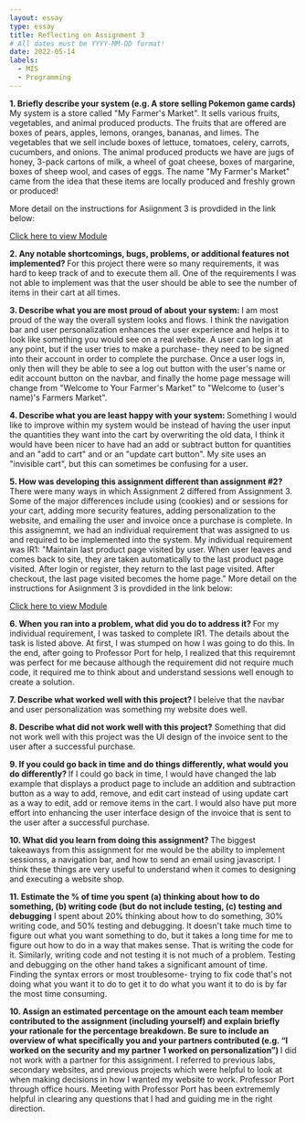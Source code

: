 ```yaml
---
layout: essay
type: essay
title: Reflecting on Assignment 3
# All dates must be YYYY-MM-DD format!
date: 2022-05-14
labels:
  - MIS
  - Programming
---
```


<b>1.	Briefly describe your system (e.g. A store selling Pokemon game cards) </b>
My system is a store called "My Farmer's Market". It sells various fruits, vegetables, and animal produced products. The fruits that are offered are boxes of pears, apples, lemons, oranges, bananas, and limes. The vegetables that we sell include boxes of lettuce, tomatoes, celery, carrots, cucumbers, and onions. The animal produced products we have are jugs of honey, 3-pack cartons of milk, a wheel of goat cheese, boxes of margarine, boxes of sheep wool, and cases of eggs. The name "My Farmer's Market" came from the idea that these items are locally produced and freshly grown or produced!

More detail on the instructions for Asiignment 3 is provdided in the link below:
<br>

[Click here to view Module](https://dport96.github.io/ITM352/morea/180.Assignment3/experience-Assignment3.html)
<br>
  
<b>2.	Any notable shortcomings, bugs, problems, or additional features not implemented? </b>
For this project there were so many requirements, it was hard to keep track of and to execute them all. One of the requirements I was not able to implement was that the user should be able to see the number of items in their cart at all times.
<br>

<b>3.	Describe what you are most proud of about your system: </b>
I am most proud of the way the overall system looks and flows. I think the navigation bar and user personalization enhances the user experience and helps it to look like something you would see on a real website. A user can log in at any point, but if the user tries to make a purchase- they need to be signed into their account in order to complete the purchase. Once a user logs in, only then will they be able to see a log out button with the user's name or edit account button on the navbar, and finally the home page message will change from "Welcome to Your Farmer's Market" to "Welcome to (user's name)'s Farmers Market". 
<br>

<b>4.	Describe what you are least happy with your system: </b>
Something I would like to improve within my system would be instead of having the user input the quantities they want into the cart by overwriting the old data, I think it would have been nicer to have had an add or subtract button for quantities and an "add to cart" and or an "update cart button". My site uses an "invisible cart", but this can sometimes be confusing for a user.
<br>

<b>5. How was developing this assignment different than assignment #2? </b>
There were many ways in which Assignment 2 differed from Assignment 3. Some of the major differences include using (cookies) and or sessions for your cart, adding more security features, adding personalization to the website, and emailing the user and invoice once a purchase is complete. In this assignemnt, we had an individual requirement that was assigned to us and required to be implemented into the system. My individual requirement was IR1: "Maintain last product page visited by user. When user leaves and comes back to site, they are taken automatically to the last product page visited. After login or register, they return to the last page visited. After checkout, the last page visited becomes the home page." More detail on the instructions for Asiignment 3 is provdided in the link below:
<br>

[Click here to view Module](https://dport96.github.io/ITM352/morea/180.Assignment3/experience-Assignment3.html)
<br>
  
<b>6.	When you ran into a problem, what did you do to address it? </b>
For my individual requirement, I was tasked to complete IR1. The details about the task is listed above. At first, I was stumped on how I was going to do this. In the end, after going to Professor Port for help, I realized that this requiremnt was perfect for me because although the requirement did not require much code, it required me to think about and understand sessions well enough to create a solution.
<br>

<b>7.	Describe what worked well with this project? </b>
I beleive that the navbar and user personalization was something my website does well.
<br>

<b>8.	Describe what did not work well with this project?</b>
Something that did not work well with this project was the UI design of the invoice sent to the user after a successful purchase.
<br>

<b>9.	If you could go back in time and do things differently, what would you do differently? </b>
If I could go back in time, I would have changed the lab example that displays a product page to include an addition and subtraction button as a way to add, remove, and edit cart instead of using update cart as a way to edit, add or remove items in the cart. I would also have put more effort into enhancing the user interface design of the invoice that is sent to the user after a successful purchase.
<br>

<b>10.	What did you learn from doing this assignment? </b>
The biggest takeaways from this assignment for me would be the ability to implement sessionss, a navigation bar, and how to send an email using javascript. I think these things are very useful to understand when it comes to designing and executing a website shop.
<br>

<b>11. Estimate the % of time you spent (a) thinking about how to do something, (b) writing code (but do not include testing, (c) testing and debugging</b>
I  spent about 20% thinking about how to do something, 30% writing code, and 50% testing and debugging. It doesn't take much time to figure out what you want something to do, but it takes a long time for me to figure out how to do in a way that makes sense. That is writing the code for it. Similarly, writing code and not testing it is not much of a problem. Testing and debugging on the other hand takes a significant amount of time. Finding the syntax errors or most troublesome- trying to fix code that's not doing what you want it to do to get it to do what you want it to do is by far the most time consuming.
<br>

<b>10.	Assign an estimated percentage on the amount each team member contributed to the assignment (including yourself) and explain briefly your rationale for the percentage breakdown. Be sure to include an overview of what specifically you and your partners contributed (e.g. “I worked on the security and my partner 1 worked on personalization”) </b>
 I did not work with a partner for this assignment. I referred to previous labs, secondary websites, and previous projects which were helpful to look at when making decisions in how I wanted my website to work. Professor Port through office hours. Meeting with Professor Port has been extrememly helpful in clearing any questions that I had and guiding me in the right direction.
<br>
